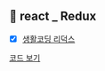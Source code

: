 ## 💫 react _ Redux
- [x] [생활코딩 리덕스](https://velog.io/@gay0ung/Redux)

[코드 보기](https://github.com/gay0ung/react_note/commit/47e72151847c42279fd02b1ae35ca3306b800459)
